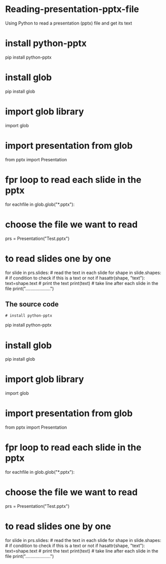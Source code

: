 # Reading-presentation-pptx-file
Using Python to read a presentation (pptx) file and get its text
# install python-pptx
pip install python-pptx

# install glob
pip install glob

# import glob library
import glob

# import presentation from glob
from pptx import Presentation

# fpr loop to read each slide in the pptx
for eachfile in glob.glob("*.pptx"):
  # choose the file we want to read
  prs = Presentation("Test.pptx")
  # to read slides one by one
  for slide in prs.slides:
    # read the text in each slide
    for shape in slide.shapes:
      # if condition to check if this is a text or not
      if hasattr(shape, "text"):
        text=shape.text
        # print the text
        print(text)
    # take line after each slide in the file
    print("....................")
## The source code
    # install python-pptx
pip install python-pptx

# install glob
pip install glob

# import glob library
import glob

# import presentation from glob
from pptx import Presentation

# fpr loop to read each slide in the pptx
for eachfile in glob.glob("*.pptx"):
  # choose the file we want to read
  prs = Presentation("Test.pptx")
  # to read slides one by one
  for slide in prs.slides:
    # read the text in each slide
    for shape in slide.shapes:
      # if condition to check if this is a text or not
      if hasattr(shape, "text"):
        text=shape.text
        # print the text
        print(text)
    # take line after each slide in the file
    print("....................")

